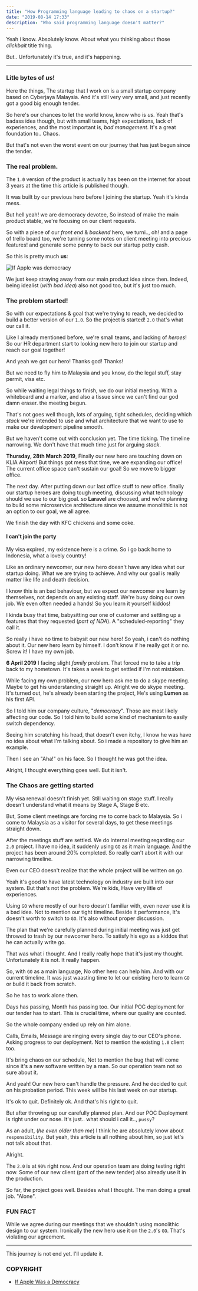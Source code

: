 ```yaml
---
title: "How Programming language leading to chaos on a startup?"
date: "2019-08-14 17:33"
description: "Who said programming language doesn't matter?"
---
```


Yeah i know. Absolutely know. About what you thinking about those _clickbait_ title thing.


But.. Unfortunately it's true, and it's happening.

---

### Litle bytes of _us_!

Here the things, The startup that I work on is a small startup company based on Cyberjaya Malaysia.
And it's still very very small, and just recently got a good big enough tender.

So here's our chances to let the world know, know who is _us_. Yeah that's badass idea though,
but with small teams, high expectations, lack of experiences, and the most important is, _bad management_. It's a great foundation to.. Chaos.

But that's not even the worst event on our journey that has just begun since the tender.

### The real problem.

The `1.0` version of the product is actually has been on the internet for about 3 years at the time this article is published though.

It was built by our previous hero before I joining the startup. Yeah it's kinda mess.

But hell yeah! we are democracy devotee, So instead of make the main product stable, we're focusing on our client requests.

So with a piece of our _front end_ & _backend_ hero, we turni.., oh! and a page of trello board too, we're turning some notes on client meeting into precious features!
and generate some penny to back our startup petty cash.

So this is pretty much **us**:

![If Apple was democracy](https://i.redd.it/r9906uyd68kx.png)

We just keep straying away from our main product idea since then. 
Indeed, being idealist (_with bad idea_) also not good too, but it's just too much.


### The problem started!

So with our expectations & goal that we're trying to reach, we decided to build a better version of our `1.0`. So the project is started! `2.0` that's what our call it.

Like I already mentioned before, we're small teams, and lacking of _heroes_!
So our HR department start to looking new hero to join our startup and reach our goal together!

And yeah we got our hero! Thanks god! Thanks!

But we need to fly him to Malaysia and you know, do the legal stuff, stay permit, visa etc.

So while waiting legal things to finish, we do our initial meeting. 
With a whiteboard and a marker, and also a tissue since we can't find our god damn eraser. the meeting begun. 

That's not goes well though, lots of arguing, tight schedules, deciding which _stack_ we're intended to use and what architecture that we want to use to make our development pipeline smooth.

But we haven't come out with conclusion yet. The time ticking. The timeline narrowing.  We don't have that much time just for arguing _stack_.

**Thursday, 28th March 2019**, Finally our new hero are touching down on KLIA Airport! But things got mess that time,
we are expanding our office! The current office space can't sustain our goal! So we move to bigger office.

The next day. After putting down our last office stuff to new office. finally our startup heroes are doing tough meeting, discussing what technology should we use to our big goal.
so **Laravel** are choosed, and we're planning to build some microservice architecture since we assume monolithic is not an option to our goal, we all agree.

We finish the day with KFC chickens and some coke.


####  I can't join the party

My visa expired,  my existence here is a crime. So i go back home to Indonesia, what a lovely country!

Like an ordinary newcomer, our new hero doesn't have any idea what our startup doing. What we are trying to achieve. And why our goal is really matter like life and death decision.

I know this is an bad behaviour, but we expect our newcomer are learn by themselves, not depends on any existing staff. We're busy doing our own job. We even often needed a hands! So you learn it yourself kiddos!

I kinda busy that time, babysitting our one of customer and settling up a features that they requested (_part of NDA_). A "scheduled-reporting" they call it.

So really i have no time to babysit our new hero! So yeah, i can't do nothing about it. Our new hero learn by himself. I don't know if he really got it or no. Screw it! I have my own job.

**6 April 2019** I facing slight _family_ problem. That forced me to take a trip back to my hometown. It's takes a week to get settled if I'm not mistaken.

While facing my own problem, our new hero ask me to do a skype meeting. Maybe to get his understanding straight up. Alright we do skype meeting. It's turned out, he's already been starting the project, He's using **Lumen** as his first API.

So I told him our company culture, "_democracy_". Those are most likely affecting our code. So I told him to build some kind of mechanism to easily switch dependency.

Seeing him scratching his head, that doesn't even itchy, I know he was have no idea about what I'm talking about. So i made a repository to give him an example. 

Then I see an "Aha!" on his face. So I thought he was got the idea.

Alright, I thought everything goes well. But it isn't.

### The Chaos are getting started

My visa renewal doesn't finish yet. Still waiting on stage stuff. I really doesn't understand what it means by Stage A, Stage B etc.

But, Some client meetings are forcing me to come back to Malaysia. So i come to Malaysia as a visitor for several days, to get these meetings straight down. 

After the meetings stuff are settled. We do internal meeting regarding our `2.0` project. I have no idea, it suddenly using `GO` as it main language. And the project has been around 20% completed. So really can't abort it with our narrowing timeline.

Even our CEO doesn't realize that the whole project will be written on go.

Yeah it's good to have latest technology on industry are built into our system. But that's not the problem. We're kids, Have very litle of experiences.

Using `GO` where mostly of our hero doesn't familiar with, even never use it is a bad idea. Not to mention our tight timeline. Beside it performance, 
It's doesn't worth to switch to `GO`. It's also without proper discussion.

The plan that we're  carefully planned during initial meeting was just get throwed to trash by our newcomer hero. To satisfy his ego as a kiddos that he can actually write go. 

That was what i thought. And I really really hope that it's just my thought.
Unfortunately it is not. It really happen.

So, with `GO` as a main language, No other hero can help him. And with our current timeline. It was just waasting time to let our existing hero to learn `GO` or build it back from scratch.

So he has to work alone then.

Days has passing, Month has passing too. Our initial POC deployment for our tender has to start. This is crucial time, where our quality are counted.

So the whole company ended up rely on him alone.

Calls, Emails, Message are ringing every single day to our CEO's phone. Asking progress to our deployment. Not to mention the existing `1.0` client too.

It's bring chaos on our schedule,  Not to mention the bug that will come since it's a new software written by a man. So our operation team not so sure about it.

And yeah! Our new hero can't handle the pressure. And he decided to quit on his probation period.  This week will be his last week on our startup. 

It's ok to quit. Definitely ok. And that's his right to quit.

But after throwing up our carefully planned plan. And our POC Deployment is right under our nose. It's just.. what should i call it.., `pussy`?

As an adult, (_he even older than me_) I think he are absolutely know about `responsibility`. But yeah, this article is all nothing about him, so just let's not talk about that.

Alright.

The `2.0` is at `90%` right now. And our operation team are doing testing right now. Some of our new client (part of the new tender) also already use it in the production.

So far, the project goes well. Besides what I thought. The man doing a great job. "Alone".


### FUN FACT

While we agree during our meetings that we shouldn't using monolithic design to our system. Ironically the new hero use it on the `2.0`'s `GO`. That's violating our agreement.


---

This journey is not end yet. I'll update it.



### COPYRIGHT

- [If Apple Was a Democracy](./if-apple-was-democracy.png)
